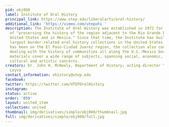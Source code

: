 ```yaml
---
pid: obj060
label: Institute of Oral History
principal_link: https://www.utep.edu/liberalarts/oral-history/
additional_link: 'https://vimeo.com/utepohi '
description: The Institute of Oral History was established in 1972 for the purpose
  of "preserving the history of the region adjacent to the Rio Grande both in the
  United States and in Mexico." Since that time, the Institute has built one of the
  largest border-related oral history collections in the United States. While an emphasis
  has been on the El Paso-Ciudad Juarez region, the collection also contains interviews
  dealing with the history of communities all along the U.S.-Mexico border. These
  materials cover a wide range of subjects, spanning social, economic, political,
  cultural and artistic concerns.
creators: Dr. John H. McNeely, Department of History; acting director Yolanda Chavez
  Leyva
contact_information: ohistory@utep.edu
facebook: 
twitter: https://twitter.com/UTEPOralHistory
instagram: 
status: active
order: '059'
layout: united_item
collection: united
thumbnail: img/derivatives/simple/obj060/thumbnail.jpg
full: img/derivatives/simple/obj060/full.jpg
---
```


